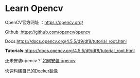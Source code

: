 # Learn Opencv

OpenCV官方网址 ：https://opencv.org/

Github :https://github.com/opencv/opencv

Docs:https://docs.opencv.org/4.5.5/d9/df8/tutorial_root.html

**Tutorials**:https://docs.opencv.org/4.5.5/d9/df8/tutorial_root.html



还未安装opencv？  [如何安装 opencv](./opencv_install_guide.md)

快速构建自己的[Docker镜像](./opencv_install_guide.md#docker镜像)

